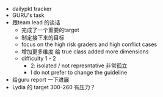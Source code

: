 - dailypkt tracker
- GURU's task
- 跟team lead 的谈话
	- 完成了一个重要的target
	- 制定接下来的目标
	- focus on the high risk graders and high conflict cases
	- 增加更多维度 给 true class added more dimensions
	- difficulty 1 - 2
		- 2: isolated / not represntative 非常孤立
		- I do not prefer to change the guideline
- 给guru report 一下进展
- Lydia 的 target 300-260  有压力？